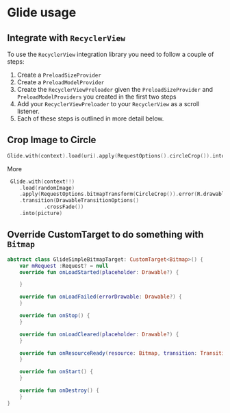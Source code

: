 # Glide usage

## Integrate with `RecyclerView`

To use the `RecyclerView` integration library you need to follow a couple of steps:

1. Create a `PreloadSizeProvider`
2. Create a `PreloadModelProvider`
3. Create the `RecyclerViewPreloader` given the `PreloadSizeProvider` and `PreloadModelProviders` you created in the first two steps
4. Add your `RecyclerViewPreloader` to your `RecyclerView` as a scroll listener.
5. Each of these steps is outlined in more detail below.

## Crop Image to Circle

```kt
Glide.with(context).load(uri).apply(RequestOptions().circleCrop()).into(imageView)
```

More

```kt
 Glide.with(context!!)
    .load(randomImage)
    .apply(RequestOptions.bitmapTransform(CircleCrop()).error(R.drawable.nyancat_animated))
    .transition(DrawableTransitionOptions()
            .crossFade())
    .into(picture)
```

## Override CustomTarget to do something with `Bitmap`

```kt
abstract class GlideSimpleBitmapTarget: CustomTarget<Bitmap>() {
    var mRequest :Request? = null
    override fun onLoadStarted(placeholder: Drawable?) {

    }

    override fun onLoadFailed(errorDrawable: Drawable?) {
    }

    override fun onStop() {
    }

    override fun onLoadCleared(placeholder: Drawable?) {
    }

    override fun onResourceReady(resource: Bitmap, transition: Transition<in Bitmap>?) {
    }

    override fun onStart() {
    }

    override fun onDestroy() {
    }
}
```